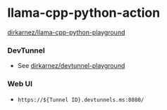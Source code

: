 llama-cpp-python-action
=======================
[dirkarnez/llama-cpp-python-playground](https://github.com/dirkarnez/llama-cpp-python-playground)

### DevTunnel
- See [dirkarnez/devtunnel-playground](https://github.com/dirkarnez/devtunnel-playground)

### Web UI
- `https://${Tunnel ID}.devtunnels.ms:8080/`


